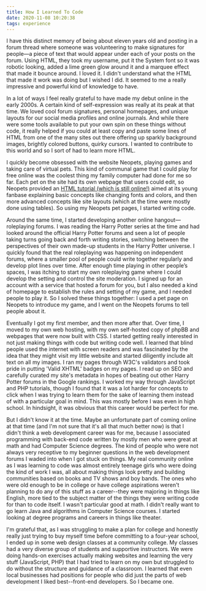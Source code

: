 ```yaml
---
title: How I Learned To Code
date: 2020-11-08 10:20:38
tags: experience
---
```


I have this distinct memory of being about eleven years old and posting in a forum thread where someone was volunteering to make signatures for people—a piece of text that would appear under each of your posts on the forum. Using HTML, they took my username, put it the System font so it was robotic looking, added a lime green glow around it and a marquee effect that made it bounce around. I loved it. I didn't understand what the HTML that made it work was doing but I wished I did. It seemed to me a really impressive and powerful kind of knowledge to have.

In a lot of ways I feel really grateful to have made my debut online in the early 2000s. A certain kind of self-expression was really at its peak at that time. We loved cool forum signatures, personal homepages, and unique layouts for our social media profiles and online journals. And while there were some tools available to put your own spin on these things without code, it really helped if you could at least copy and paste some lines of HTML from one of the many sites out there offering up sparkly background images, brightly colored buttons, quirky cursors. I wanted to contribute to this world and so I sort of had to learn more HTML.

I quickly become obsessed with the website Neopets, playing games and taking care of virtual pets. This kind of communal game that I could play for free online was the coolest thing my family computer had done for me so far. Each pet on the site had its own webpage that users could edit, so Neopets provided an [HTML tutorial (which is still online!)](http://www.neopets.com/help/html1.phtml) aimed at its young fanbase explaining basic concepts like changing fonts and colors, and then more advanced concepts like site layouts (which at the time were mostly done using tables). So using my Neopets pet pages, I started writing code.

Around the same time, I started developing another online hangout—roleplaying forums. I was reading the Harry Potter series at the time and had looked around the official Harry Potter forums and seen a lot of people taking turns going back and forth writing stories, switching between the perspectives of their own made-up students in the Harry Potter universe. I quickly found that the real roleplaying was happening on independent forums, where a smaller pool of people could write together regularly and develop plot lines over time. After enough time playing in other people’s spaces, I was itching to start my own roleplaying game where I could develop the setting and control the site moderation. I signed up for an account with a service that hosted a forum for you, but I also needed a kind of homepage to establish the rules and setting of my game, and I needed people to play it. So I solved these things together: I used a pet page on Neopets to introduce my game, and I went on the Neopets forums to tell people about it.

Eventually I got my first member, and then more after that. Over time, I moved to my own web hosting, with my own self-hosted copy of phpBB and webpages that were now built with CSS. I started getting really interested in not just making things with code but writing code well. I learned that blind people used the internet with screen readers and was fascinated by the idea that they might visit my little website and started diligently include alt text on all my images. I ran my pages through W3C's validators and took pride in putting 'Valid XHTML' badges on my pages. I read up on SEO and carefully curated my site's metadata in hopes of beating out other Harry Potter forums in the Google rankings. I worked my way through JavaScript and PHP tutorials, though I found that it was a lot harder for concepts to click when I was trying to learn them for the sake of learning them instead of with a particular goal in mind. This was mostly before I was even in high school. In hindsight, it was obvious that this career would be perfect for me.

But I didn't know it at the time. Maybe an unfortunate part of coming online at that time (and I'm not sure that it's all that much better now) is that I didn't think a web development career was for me, because I associated programming with back-end code written by mostly men who were great at math and had Computer Science degrees. The kind of people who were not always very receptive to my beginner questions in the web development forums I waded into when I got stuck on things. My real community online as I was learning to code was almost entirely teenage girls who were doing the kind of work I was, all about making things look pretty and building communities based on books and TV shows and boy bands. The ones who were old enough to be in college or have college aspirations weren't planning to do any of this stuff as a career--they were majoring in things like English, more tied to the subject matter of the things they were writing code for than to code itself. I wasn't particular good at math. I didn't really want to go learn Java and algorithms in Computer Science courses. I started looking at degree programs and careers in things like theater.

I'm grateful that, as I was struggling to make a plan for college and honestly really just trying to buy myself time before committing to a four-year school, I ended up in some web design classes at a community college. My classes had a very diverse group of students and supportive instructors. We were doing hands-on exercises actually making websites and learning the very stuff (JavaScript, PHP) that I had tried to learn on my own but struggled to do without the structure and guidance of a classroom. I learned that even local businesses had positions for people who did just the parts of web development I liked best--front-end developers. So I became one.